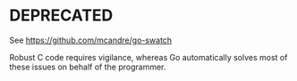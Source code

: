 # DEPRECATED

See https://github.com/mcandre/go-swatch

Robust C code requires vigilance, whereas Go automatically solves most of these issues on behalf of the programmer.

